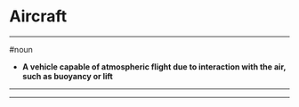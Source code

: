 # Aircraft
---
#noun
- **A vehicle capable of atmospheric flight due to interaction with the air, such as buoyancy or lift**
---
---
